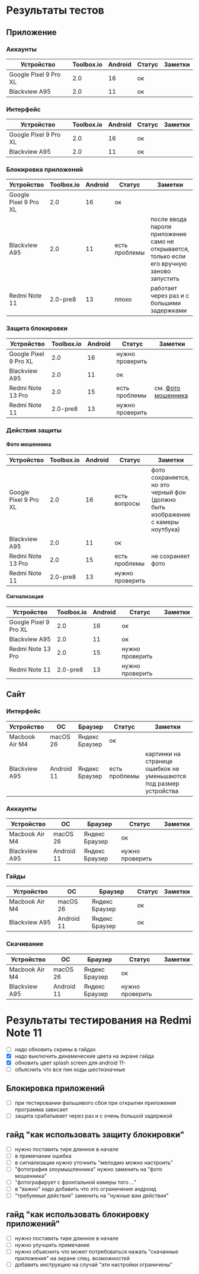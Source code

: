 # Результаты тестов

## Приложение

### Аккаунты
| Устройство            | Toolbox.io | Android | Статус | Заметки |
|-----------------------|------------|---------|--------|---------|
| Google Pixel 9 Pro XL | 2.0        | 16      | ок     |         |
| Blackview A95         | 2.0        | 11      | ок     |         |

### Интерфейс
| Устройство            | Toolbox.io | Android | Статус | Заметки |
|-----------------------|------------|---------|--------|---------|
| Google Pixel 9 Pro XL | 2.0        | 16      | ок     |         |
| Blackview A95         | 2.0        | 11      | ок     |         |

### Блокировка приложений
| Устройство            | Toolbox.io | Android | Статус        | Заметки                                                                                     |
|-----------------------|------------|---------|---------------|---------------------------------------------------------------------------------------------|
| Google Pixel 9 Pro XL | 2.0        | 16      | ок            |                                                                                             |
| Blackview A95         | 2.0        | 11      | есть проблемы | после ввода пароля приложение само не открывается, только если его вручную заново запустить |
| Redmi Note 11         | 2.0-pre8   | 13      | плохо         | работает через раз и с большими задержками                                                  |

### Защита блокировки
| Устройство            | Toolbox.io | Android | Статус          | Заметки                               |
|-----------------------|------------|---------|-----------------|---------------------------------------|
| Google Pixel 9 Pro XL | 2.0        | 16      | нужно проверить |                                       |
| Blackview A95         | 2.0        | 11      | ок              |                                       |
| Redmi Note 13 Pro     | 2.0        | 15      | есть проблемы   | см. [Фото мошенника](#фото-мошенника) |
| Redmi Note 11         | 2.0-pre8   | 13      | нужно проверить |                                       |

### Действия защиты

#### Фото мошенника
| Устройство            | Toolbox.io | Android | Статус           | Заметки                                                                         |
|-----------------------|------------|---------|------------------|---------------------------------------------------------------------------------|
| Google Pixel 9 Pro XL | 2.0        | 16      | есть вопросы     | фото сохраняется, но это черный фон (должно быть изображение с камеры ноутбука) |
| Blackview A95         | 2.0        | 11      | ок               |                                                                                 |
| Redmi Note 13 Pro     | 2.0        | 15      | есть проблемы    | не сохраняет фото                                                               |
| Redmi Note 11         | 2.0-pre8   | 13      | нужно проверить  |                                                                                 |

#### Сигнализация
| Устройство            | Toolbox.io | Android | Статус          | Заметки |
|-----------------------|------------|---------|-----------------|---------|
| Google Pixel 9 Pro XL | 2.0        | 16      | ок              |         |
| Blackview A95         | 2.0        | 11      | ок              |         |
| Redmi Note 13 Pro     | 2.0        | 15      | нужно проверить |         |
| Redmi Note 11         | 2.0-pre8   | 13      | нужно проверить |         |

## Сайт

### Интерфейс
| Устройство     | ОС         | Браузер        | Статус        | Заметки                                                           |
|----------------|------------|----------------|---------------|-------------------------------------------------------------------|
| Macbook Air M4 | macOS 26   | Яндекс Браузер | ок            |                                                                   |
| Blackview A95  | Android 11 | Яндекс Браузер | есть проблемы | картинки на странице ошибкок не уменьшаются под размер устройства |

### Аккаунты
| Устройство     | ОС         | Браузер        | Статус          | Заметки |
|----------------|------------|----------------|-----------------|---------|
| Macbook Air M4 | macOS 26   | Яндекс Браузер | ок              |         |
| Blackview A95  | Android 11 | Яндекс Браузер | нужно проверить |         |

### Гайды
| Устройство     | ОС         | Браузер        | Статус | Заметки |
|----------------|------------|----------------|--------|---------|
| Macbook Air M4 | macOS 26   | Яндекс Браузер | ок     |         |
| Blackview A95  | Android 11 | Яндекс Браузер | ок     |         |

### Скачивание
| Устройство     | ОС         | Браузер        | Статус          | Заметки |
|----------------|------------|----------------|-----------------|---------|
| Macbook Air M4 | macOS 26   | Яндекс Браузер | ок              |         |
| Blackview A95  | Android 11 | Яндекс Браузер | нужно проверить |         |

# Результаты тестирования на Redmi Note 11

- [ ] надо обновить скрины в гайдах
- [x] надо выключить динамические цвета на экране гайда
- [x] обновить цвет splash screen для android 11-
- [ ] обьяснить что все пин коды шестизначные

## Блокировка приложений
- [ ] при тестировании фальшивого сбоя при открытии приложения программа
  зависает
- [ ] защита срабатывает через раз и с очень большой задержкой

## гайд "как использовать защиту блокировки"
- [ ] нужно поставить тире длинное в начале
- [ ] в примечании ошибка
- [ ] в сигнализации нужно уточнить "мелодию можно настроить"
- [ ] "фотография злоумышленника" нужно заменить на "фото мошенника"
- [ ] "фотографирует с фронтальной камеры того ..."
- [ ] в "важно" надо добавить что это ограничение андроид
- [ ] "требуемые действия" заменить на "нужные вам действия"

## гайд "как использовать блокировку приложений"
- [ ] нужно поставить тире длинное в начале
- [ ] нужно улучшить примечание
- [ ] нужно объяснить что может потребоваться нажать "скачанные приложения"
  на экране спец. возможностей
- [ ] добавить инструкцию на случай "эти настройки ограничены"
